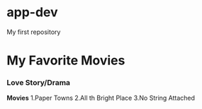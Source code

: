 # app-dev
My first repository
# My Favorite Movies
### Love Story/Drama
**Movies**
1.Paper Towns
2.All th Bright Place
3.No String Attached

